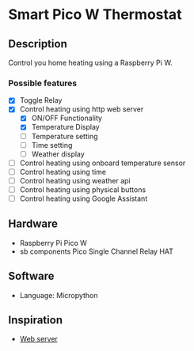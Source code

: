 # Smart Pico W Thermostat

## Description

Control you home heating using a Raspberry Pi W.

### Possible features

- [x] Toggle Relay
- [x] Control heating using http web server
  - [x] ON/OFF Functionality
  - [x] Temperature Display
  - [ ] Temperature setting
  - [ ] Time setting
  - [ ] Weather display
- [ ] Control heating using onboard temperature sensor
- [ ] Control heating using time
- [ ] Control heating using weather api
- [ ] Control heating using physical buttons
- [ ] Control heating using Google Assistant

## Hardware

- Raspberry Pi Pico W
- sb components Pico Single Channel Relay HAT

## Software

- Language: Micropython

## Inspiration

- [Web server](https://projects.raspberrypi.org/en/projects/get-started-pico-w/)
